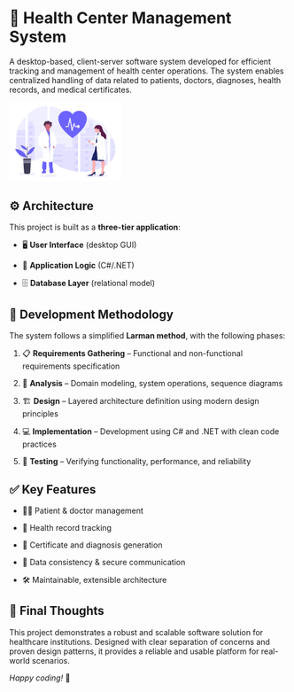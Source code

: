# 🏥 Health Center Management System

A desktop-based, client-server software system developed for efficient tracking and management of health center operations. The system enables centralized handling of data related to patients, doctors, diagnoses, health records, and medical certificates.

<img src="Img/login.png" alt="image" width="40%">

## ⚙️ Architecture

This project is built as a **three-tier application**:

- 🖥️ **User Interface** (desktop GUI)

- 🧠 **Application Logic** (C#/.NET)

- 🗄️ **Database Layer** (relational model)

## 🔄 Development Methodology

The system follows a simplified **Larman method**, with the following phases:

1. 📋 **Requirements Gathering** – Functional and non-functional requirements specification

2. 🧩 **Analysis** – Domain modeling, system operations, sequence diagrams

3. 🏗️ **Design** – Layered architecture definition using modern design principles

4. 💻 **Implementation** – Development using C# and .NET with clean code practices

5. 🧪 **Testing** – Verifying functionality, performance, and reliability

## ✅ Key Features

- 👨‍⚕️ Patient & doctor management

- 📁 Health record tracking

- 📜 Certificate and diagnosis generation

- 🔐 Data consistency & secure communication

- 🛠️ Maintainable, extensible architecture

## 🧠 Final Thoughts

This project demonstrates a robust and scalable software solution for healthcare institutions. Designed with clear separation of concerns and proven design patterns, it provides a reliable and usable platform for real-world scenarios.

_Happy coding!_ 🚀
